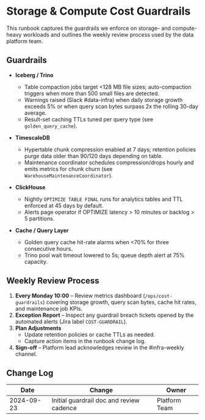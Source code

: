 # Storage & Compute Cost Guardrails

This runbook captures the guardrails we enforce on storage- and compute-heavy
workloads and outlines the weekly review process used by the data platform team.

## Guardrails

- **Iceberg / Trino**
  - Table compaction jobs target <128 MB file sizes; auto-compaction triggers
    when more than 500 small files are detected.
  - Warnings raised (Slack #data-infra) when daily storage growth exceeds 5% or
    when query scan bytes surpass 2x the rolling 30-day average.
  - Result-set caching TTLs tuned per query type (see `golden_query_cache`).

- **TimescaleDB**
  - Hypertable chunk compression enabled at 7 days; retention policies purge
    data older than 90/120 days depending on table.
  - Maintenance coordinator schedules compression/drops hourly and emits
    metrics for chunk churn (see `WarehouseMaintenanceCoordinator`).

- **ClickHouse**
  - Nightly `OPTIMIZE TABLE FINAL` runs for analytics tables and TTL enforced at
    45 days by default.
  - Alerts page operator if OPTIMIZE latency > 10 minutes or backlog > 5
    partitions.

- **Cache / Query Layer**
  - Golden query cache hit-rate alarms when <70% for three consecutive hours.
  - Trino pool wait timeout lowered to 5s; queue depth alert at 75% capacity.

## Weekly Review Process

1. **Every Monday 10:00** – Review metrics dashboard (`/ops/cost-guardrails`)
   covering storage growth, query scan bytes, cache hit rates, and maintenance
   job KPIs.
2. **Exception Report** – Inspect any guardrail breach tickets opened by the
   automated alerts (Jira label `COST-GUARDRAIL`).
3. **Plan Adjustments**
   - Update retention policies or cache TTLs as needed.
   - Capture action items in the runbook change log.
4. **Sign-off** – Platform lead acknowledges review in the #infra-weekly channel.

## Change Log

| Date       | Change | Owner |
| ---------- | ------ | ------ |
| 2024-09-23 | Initial guardrail doc and review cadence | Platform Team |
